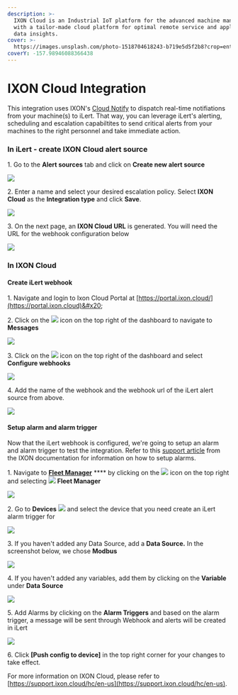 ```yaml
---
description: >-
  IXON Cloud is an Industrial IoT platform for the advanced machine manufacturer
  with a tailor-made cloud platform for optimal remote service and applicable
  data insights.
cover: >-
  https://images.unsplash.com/photo-1518704618243-b719e5d5f2b8?crop=entropy&cs=srgb&fm=jpg&ixid=MnwxOTcwMjR8MHwxfHNlYXJjaHw0fHxpbmR1c3RyeSUyMDQuMHxlbnwwfHx8fDE2MzM5NjYyNTQ&ixlib=rb-1.2.1&q=85
coverY: -157.98946088366438
---
```


# IXON Cloud Integration

This integration uses IXON's [Cloud Notify](https://support.ixon.cloud/hc/en-us/articles/360016840620) to dispatch real-time notifiations from your machine(s) to iLert. That way, you can leverage iLert's alerting, scheduling and escalation capabiltites to send critical alerts from your machines to the right personnel and take immediate action.

### In iLert - create IXON Cloud alert source

1\. Go to the **Alert sources** tab and click on **Create new alert source**

![](<../.gitbook/assets/ilert-create-alert (2).png>)

2\. Enter a name and select your desired escalation policy. Select **IXON Cloud** as the **Integration type** and click **Save**.

![](../.gitbook/assets/ilert-ixoncloud.png)

3\. On the next page, an **IXON Cloud URL** is generated. You will need the URL for the webhook configuration below

![](../.gitbook/assets/ilert-ixoncloud-url.png)



### In IXON Cloud

#### Create iLert webhook

1\. Navigate and login to Ixon Cloud Portal at [https://portal.ixon.cloud/](https://portal.ixon.cloud)&#x20;

2\. Click on the ![](https://cdn.ixon.cloud/support/website/images/gui-icons/mail\_outline.svg) icon on the top right of the dashboard to navigate to **Messages**

![](../.gitbook/assets/ixon-message.png)

3\. Click on the ![](https://cdn.ixon.cloud/support/website/images/gui-icons/settings\_outline.svg) icon on the top right of the dashboard and select **Configure webhooks**

![](../.gitbook/assets/ixon-webhook.png)

4\. Add the name of the webhook and the webhook url of the iLert alert source from above.

![](../.gitbook/assets/ixon-newwebhook.png)

#### Setup alarm and alarm trigger

Now that the iLert webhook is configured, we're going to setup an alarm and alarm trigger to test the integration. Refer to this [support article](https://support.ixon.cloud/hc/en-us/articles/360016805380) from the IXON documentation for information on how to setup alarms.

1\. Navigate to [**Fleet Manager**](https://portal.ixon.cloud/fleet-manager) **** by clicking on the ![](https://cdn.ixon.cloud/support/website/images/gui-icons/apps\_rounded.svg)  icon on the top right  and selecting ![](https://cdn.ixon.cloud/support/website/images/gui-icons/gear\_outline.svg) **Fleet Manager**

![](../.gitbook/assets/ixon-tofleet.png)

2\. Go to  **Devices** ![](https://cdn.ixon.cloud/support/website/images/gui-icons/cloud\_connectors\_outline.svg) and select the device that you need create an iLert alarm trigger for

![](../.gitbook/assets/ixon-device.png)

3\. If you haven't added any Data Source, add a **Data Source.** In the screenshot below,  we chose **Modbus**

![](../.gitbook/assets/ixon-datasource.png)

4\. If you haven't added any variables, add them by clicking on the **Variable** under **Data Source**

![](../.gitbook/assets/ixon-variable.png)

5\. Add Alarms by clicking on the **Alarm Triggers** and based on the alarm trigger, a message will be sent through Webhook and alerts will be created in iLert

![](../.gitbook/assets/ixon-trigger.png)

6\. Click **\[Push config to device]** in the top right corner for your changes to take effect.

For more information on IXON Cloud, please refer to [https://support.ixon.cloud/hc/en-us](https://support.ixon.cloud/hc/en-us).
